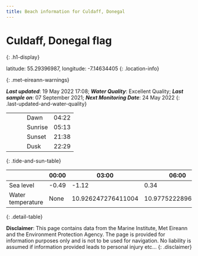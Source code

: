 ```yaml
---
title: Beach information for Culdaff, Donegal
---
```

# Culdaff, Donegal <span class="material-icons blue-flag" alt="This a Blue Flag beach">flag</span>
{: .h1-display}

latitude: 55.29396987, longitude: -7.14634405
{: .location-info}


{: .met-eireann-warnings}

___Last updated___: 19 May 2022 17:08; ___Water Quality___: Excellent Quality;
___Last sample on___: 07 September 2021; ___Next Monitoring Date___: 24 May 2022
{: .last-updated-and-water-quality}

|   |   |   |   |   |
|---|---|---|---|---|
|   |   |   | Dawn  | 04:22 |
|   |   |   | Sunrise  | 05:13 |
|   |   |   | Sunset  | 21:38 |
|   |   |   | Dusk  | 22:29 |
{: .tide-and-sun-table}

<div></div>

| | 00:00 | 03:00 | 06:00 | 09:00 | 12:00 | 15:00 | 18:00 | 21:00 |
|---|---|---|---|---|---|---|---|---|
| Sea level | -0.49 | -1.12 | 0.34 | 0.98| -0.4 | -1.11 | 0.31 | 1.27 |
| Water temperature | None | 10.926247276411004 | 10.977522289611267 | 10.975667247836155 | 11.06748459740485 | 11.125086934034568 | 11.155236017908791 | 11.096558112194977 |
{: .detail-table}

__Disclaimer__: This page contains data from the Marine Institute,
Met Eireann and the Environment Protection Agency. The page is provided for
information purposes only and is not to be used for navigation. No liability
is assumed if information provided leads to personal injury etc...
{: .disclaimer}